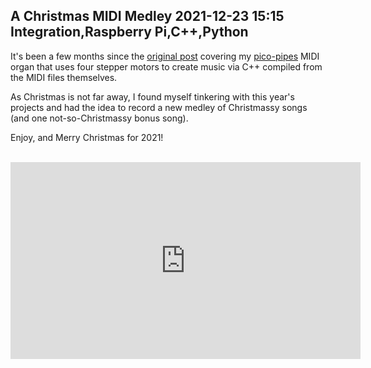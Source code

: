 A Christmas MIDI Medley
2021-12-23 15:15
Integration,Raspberry Pi,C++,Python
---

It's been a few months since the
[original post](https://blog.chrislewis.me.uk/?post=2021-06-05-Making-MIDI-Music-With-Raspberry-Pi-Pico)
covering my
[pico-pipes](https://github.com/c-d-lewis/pico-pipes) MIDI organ that uses four
stepper motors to create music via C++ compiled from the MIDI files themselves.

As Christmas is not far away, I found myself tinkering with this year's
projects and had the idea to record a new medley of Christmassy songs (and one
not-so-Christmassy bonus song).

Enjoy, and Merry Christmas for 2021!

<br/>

<iframe width="560" height="315" src="https://www.youtube.com/embed/YsscHekguCc" title="YouTube video player" frameborder="0" allow="accelerometer; autoplay; clipboard-write; encrypted-media; gyroscope; picture-in-picture" allowfullscreen></iframe>
